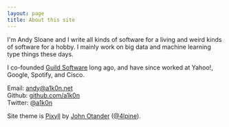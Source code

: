 ```yaml
---
layout: page
title: About this site
---
```

I'm Andy Sloane and I write all kinds of software for a living and weird kinds
of software for a hobby. I mainly work on big data and machine learning type
things these days.

I co-founded [Guild Software](https://vendetta-online.com/) long ago, and have
since worked at Yahoo!, Google, Spotify, and Cisco.

Email: [andy@a1k0n.net](mailto:andy@a1k0n.net)<br>
Github: [github.com/a1k0n](https://www.github.com/a1k0n/)<br>
Twitter: [@a1k0n](http://twitter.com/a1k0n/)

Site theme is <a href="http://pixyll.com">Pixyll</a> by <a
href="http://johnotander.com">John Otander</a> (<a
href="https://twitter.com/4lpine">@4lpine</a>).
